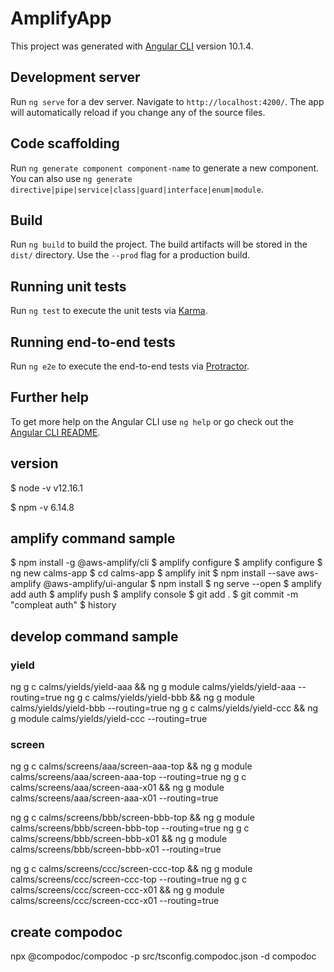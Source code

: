 # AmplifyApp

This project was generated with [Angular CLI](https://github.com/angular/angular-cli) version 10.1.4.

## Development server

Run `ng serve` for a dev server. Navigate to `http://localhost:4200/`. The app will automatically reload if you change any of the source files.

## Code scaffolding

Run `ng generate component component-name` to generate a new component. You can also use `ng generate directive|pipe|service|class|guard|interface|enum|module`.

## Build

Run `ng build` to build the project. The build artifacts will be stored in the `dist/` directory. Use the `--prod` flag for a production build.

## Running unit tests

Run `ng test` to execute the unit tests via [Karma](https://karma-runner.github.io).

## Running end-to-end tests

Run `ng e2e` to execute the end-to-end tests via [Protractor](http://www.protractortest.org/).

## Further help

To get more help on the Angular CLI use `ng help` or go check out the [Angular CLI README](https://github.com/angular/angular-cli/blob/master/README.md).

## version

$ node -v
v12.16.1

$ npm -v
6.14.8

## amplify command sample

$ npm install -g @aws-amplify/cli
$ amplify configure
$ amplify configure
$ ng new calms-app
$ cd calms-app
$ amplify init
$ npm install --save aws-amplify @aws-amplify/ui-angular
$ npm install
$ ng serve --open
$ amplify add auth
$ amplify push
$ amplify console
$ git add .
$ git commit -m "compleat auth"
$ history


## develop command sample

### yield
ng g c calms/yields/yield-aaa && ng g module calms/yields/yield-aaa --routing=true
ng g c calms/yields/yield-bbb && ng g module calms/yields/yield-bbb --routing=true
ng g c calms/yields/yield-ccc && ng g module calms/yields/yield-ccc --routing=true

### screen
ng g c calms/screens/aaa/screen-aaa-top && ng g module calms/screens/aaa/screen-aaa-top --routing=true
ng g c calms/screens/aaa/screen-aaa-x01 && ng g module calms/screens/aaa/screen-aaa-x01 --routing=true

ng g c calms/screens/bbb/screen-bbb-top && ng g module calms/screens/bbb/screen-bbb-top --routing=true
ng g c calms/screens/bbb/screen-bbb-x01 && ng g module calms/screens/bbb/screen-bbb-x01 --routing=true

ng g c calms/screens/ccc/screen-ccc-top && ng g module calms/screens/ccc/screen-ccc-top --routing=true
ng g c calms/screens/ccc/screen-ccc-x01 && ng g module calms/screens/ccc/screen-ccc-x01 --routing=true

## create compodoc

npx @compodoc/compodoc -p src/tsconfig.compodoc.json -d compodoc

